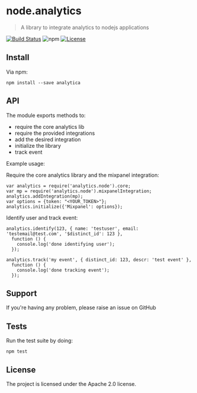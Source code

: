 # node.analytics

> A library to integrate analytics to nodejs applications

[![Build Status](https://travis-ci.org/izavits/node.analytics.svg?branch=master)](https://travis-ci.org/izavits/node.analytics)
![npm](https://badge.fury.io/js/analytica.svg)
[![License](https://img.shields.io/badge/License-Apache%202.0-blue.svg)](https://opensource.org/licenses/Apache-2.0)

## Install
Via npm:

```
npm install --save analytica
```

## API
The module exports methods to:
- require the core analytics lib
- require the provided integrations
- add the desired integration
- initialize the library
- track event

Example usage:

Require the core analytics library and the mixpanel integration:

```
var analytics = require('analytics.node').core;
var mp = require('analytics.node').mixpanelIntegration;
analytics.addIntegration(mp);
var options = {token: "<YOUR_TOKEN>"};
analytics.initialize({'Mixpanel': options});
```

Identify user and track event:

```
analytics.identify(123, { name: 'testuser', email: 'testemail@test.com', '$distinct_id': 123 },
  function () {
    console.log('done identifying user');
  });

analytics.track('my event', { distinct_id: 123, descr: 'test event' },
  function () {
    console.log('done tracking event');
  });
```

## Support
If you're having any problem, please raise an issue on GitHub

## Tests
Run the test suite by doing:

```
npm test
```

## License
The project is licensed under the Apache 2.0 license.
